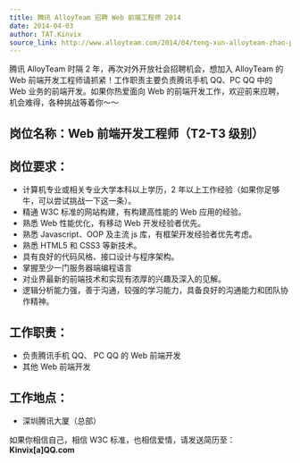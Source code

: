 ```yaml
---
title: 腾讯 AlloyTeam 招聘 Web 前端工程师 2014
date: 2014-04-03
author: TAT.Kinvix
source_link: http://www.alloyteam.com/2014/04/teng-xun-alloyteam-zhao-pin-web-qian-duan-gong-cheng-shi-2014/
---
```


<!-- {% raw %} - for jekyll -->

腾讯 AlloyTeam 时隔 2 年，再次对外开放社会招聘机会，想加入 AlloyTeam 的 Web 前端开发工程师请抓紧！工作职责主要负责腾讯手机 QQ、PC QQ 中的 Web 业务的前端开发。如果你热爱面向 Web 的前端开发工作，欢迎前来应聘，机会难得，各种挑战等着你～～

## 岗位名称：Web 前端开发工程师（T2-T3 级别）

## 岗位要求：

-   计算机专业或相关专业大学本科以上学历，2 年以上工作经验（如果你足够牛，可以尝试挑战一下这一条）。
-   精通 W3C 标准的网站构建，有构建高性能的 Web 应用的经验。
-   熟悉 Web 性能优化，有移动 Web 开发经验者优先。
-   熟悉 Javascript、OOP 及主流 js 库，有框架开发经验者优先考虑。
-   熟悉 HTML5 和 CSS3 等新技术。
-   具有良好的代码风格、接口设计与程序架构。
-   掌握至少一门服务器端编程语言
-   对业界最新的前端技术和实现有浓厚的兴趣及深入的见解。
-   逻辑分析能力强，善于沟通，较强的学习能力，具备良好的沟通能力和团队协作精神。

## 工作职责：

-   负责腾讯手机 QQ、 PC QQ 的 Web 前端开发
-   其他 Web 前端开发

## 工作地点：

-   深圳腾讯大厦（总部）

如果你相信自己，相信 W3C 标准，也相信爱情，请发送简历至：**Kinvix\[a]QQ.com**

<!-- {% endraw %} - for jekyll -->